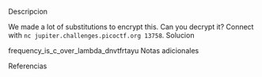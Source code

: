 Descripcion

We made a lot of substitutions to encrypt this. Can you decrypt it? Connect with `nc jupiter.challenges.picoctf.org 13758`.
Solucion

frequency_is_c_over_lambda_dnvtfrtayu
Notas adicionales


Referencias
